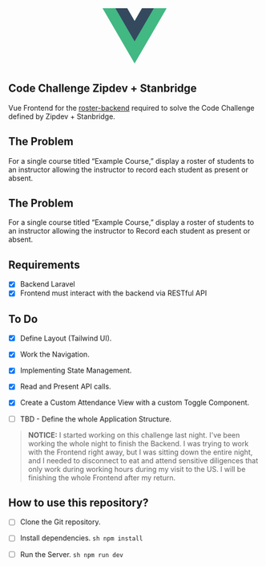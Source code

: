<p align="center"><a href="https://vuejs.org/" target="_blank">
<svg class="logo" viewBox="0 0 128 128" width="128" height="128" data-v-11b02119=""><path fill="#42b883" d="M78.8,10L64,35.4L49.2,10H0l64,110l64-110C128,10,78.8,10,78.8,10z" data-v-11b02119=""></path><path fill="#35495e" d="M78.8,10L64,35.4L49.2,10H25.6L64,76l38.4-66H78.8z" data-v-11b02119=""></path></svg>
</a></p>

## Code Challenge Zipdev + Stanbridge

Vue Frontend for the [roster-backend](src/assets/logo.svg) required to solve the Code Challenge defined by Zipdev + Stanbridge.

## The Problem

For a single course titled “Example Course,” display a roster of students to an instructor allowing the instructor to
record each student as present or absent.

## The Problem

For a single course titled “Example Course,” display a roster of students to an instructor allowing the instructor to
Record each student as present or absent.

## Requirements

- [x] Backend Laravel
- [x] Frontend must interact with the backend via RESTful API

## To Do
- [x] Define Layout (Tailwind UI).
- [x] Work the Navigation.
- [x] Implementing State Management.
- [x] Read and Present API calls.
- [x] Create a Custom Attendance View with a custom Toggle Component.
- [ ] TBD - Define the whole Application Structure.


> **NOTICE:** I started working on this challenge last night. I've been working the whole night to finish the Backend. I was trying to work with the Frontend right away, but I was sitting down the entire night, and I needed to disconnect to eat and attend sensitive diligences that only work during working hours during my visit to the US. I will be finishing the whole Frontend after my return.

## How to use this repository?
- [ ] Clone the Git repository.
- [ ] Install dependencies. ```sh npm install```
- [ ] Run the Server. ```sh npm run dev```
 
